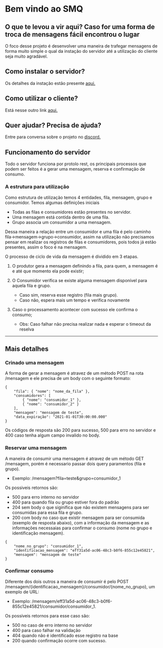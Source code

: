 # Bem vindo ao SMQ

## O que te levou a vir aqui? Caso for uma forma de troca de mensagens fácil encontrou o lugar
O foco desse projeto é desenvolver uma maneira de trafegar mensagens de forma muito simple o qual da instação do servidor até a utilização do cliente seja muito agradável. 

## Como instalar o servidor?
Os detalhes da instação estão presente [aqui.](https://github.com/lucastheo/SMQ/tree/main/server )

## Como utilizar o cliente?
Está nesse outro link [aqui.](https://github.com/lucastheo/SMQ/tree/main/cliente/)

## Quer ajudar? Precisa de ajuda? 
Entre para conversa sobre o projeto no [discord.](https://discord.gg/rAEK3XtR)

## Funcionamento do servidor 
Todo o servidor funciona por protolo rest, os principais processos que podem ser feitos é a gerar uma mensagem, reserva e confirmação de consumo.
### A estrutura para utilização
Como estrutura de utilização temos 4 entidades, fila, mensagem, grupo e consumidor.
Temos algumas definições iniciais

* Todas as filas e consumidores estão presentes no servidor.
* Uma mensagem está contida dentro de uma fila.
* Grupo associa um consumidor a uma mensagem.

Dessa maneira a relação entre um consumidor e uma fila é pelo caminho fila->mensagem->grupo->consumidor, assim na utilização não precisamos pensar em realizar os registros de filas e consumidores, pois todos já estão presentes, assim o foco é na mensagem.

O processo de ciclo de vida da mensagem é dividido em 3 etapas.

1. O produtor gera a mensagem definindo a fila, para quem, a mensagem é e até que momento ela pode existir;
2. O Consumidor verifica se existe alguma mensagem disponível para aquela fila e grupo.

    * Caso sim, reserva esse registro (fila mais grupo).
    * Caso não, espera mais um tempo e verifica novamente

3. Caso o processamento acontecer com sucesso ele confirma o consumo;
    
    * Obs: Caso falhar não precisa realizar nada e esperar o timeout da reselva

---
## Mais detalhes

### Crinado uma mensagem 
A forma de gerar a mensagem é atravez de um método POST na rota /mensagem e ele precisa de um body com o seguinte formato:
```
{
    "fila": { "nome": "nome_da_fila" },
    "consumidores": [ 
        { "nome": "consumidor_1" },
        { "nome": "consumidor_2" }
    ],
    "mensagem": "mensagem de teste",
    "data_expiração": "2021-01-01T30:00:00.000"
}
```
Os códigos de resposta são 200 para sucesso, 500 para erro no servidor e 400 caso tenha algum campo invalido no body.

### Reservar uma mensagem
A maneira de consumir uma mensagem é atravez de um método GET /mensagem, porém é necessario passar dois query paramentos (fila e grupo).

* Exemplo: /mensagem?fila=teste&grupo=consumidor_1

Os possiveis retornos são:
* 500 para erro interno no servidor
* 400 para quando fila ou grupo estiver fora do padrão
* 204 sem body o que siginifica que não existem mensagens para ser consumidas para essa fila e grupo.
* 200 com body no caso que existir mensagem para ser consumida (exemplo de resposta abaixo), com a informação da mensagem e as informações necessaias para confirmar o consumo (nome no grupo e identificação mensagem).

```
{
    "nome_no_grupo": "consumidor_1",
    "identificacao_mensagem": "eff31a5d-ac06-48c3-b0f6-855c12e45821",
    "mensagem": "mensagem de teste"
}
```

### Confirmar consumo
Diferente dos dois outros a maneira de consumir é pelo POST /mensagem/{identificacao_mensagem}/consumidor/{nome_no_grupo}, um exemplo de URL:
* Exemplo: /mensagem/eff31a5d-ac06-48c3-b0f6-855c12e45821/consumidor/consumidor_1.

Os possíveis retornos para esse caso são:
 * 500 no caso de erro interno no servidor
 * 400 para caso falhar na validação
 * 404 quando não é identificado esse registro na base
 * 200 quando confirmação ocorre com sucesso.






